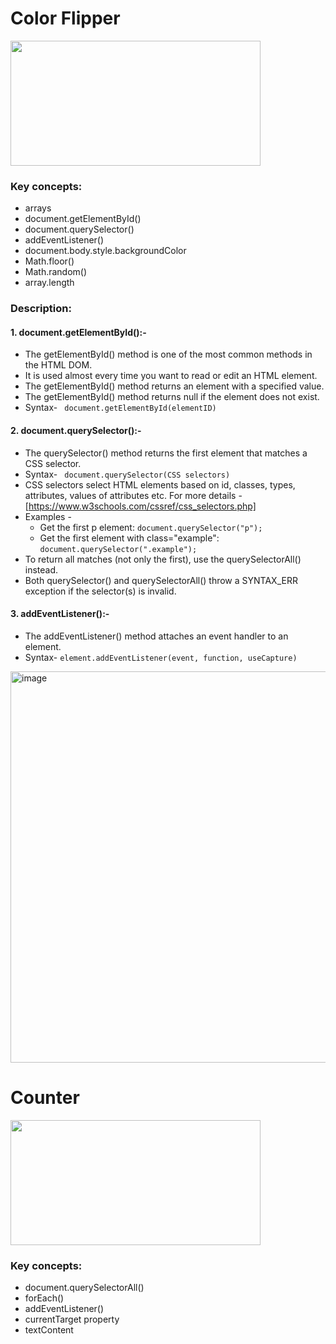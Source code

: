 # Color Flipper
<img src="https://github.com/jhanvi2903/vanilla-javascript-projects/assets/70269514/0334e299-b083-4eb5-803c-4fb64b8135ea" width="400" height="200">

### Key concepts:
* arrays
* document.getElementById()
* document.querySelector()
* addEventListener()
* document.body.style.backgroundColor
* Math.floor()
* Math.random()
* array.length

### Description:
#### 1. document.getElementById():-
  * The getElementById() method is one of the most common methods in the HTML DOM.
  * It is used almost every time you want to read or edit an HTML element.
  * The getElementById() method returns an element with a specified value.
  * The getElementById() method returns null if the element does not exist.
  * Syntax- ``` document.getElementById(elementID)```
 
#### 2. document.querySelector():-
   * The querySelector() method returns the first element that matches a CSS selector.
   * Syntax- ``` document.querySelector(CSS selectors)```
   * CSS selectors select HTML elements based on id, classes, types, attributes, values of attributes etc. For more details -[https://www.w3schools.com/cssref/css_selectors.php]
   * Examples -
      * Get the first p element: ```document.querySelector("p"); ```
      * Get the first element with class="example": ```document.querySelector(".example"); ```
   * To return all matches (not only the first), use the querySelectorAll() instead.
   * Both querySelector() and querySelectorAll() throw a SYNTAX_ERR exception if the selector(s) is invalid.

#### 3. addEventListener():-
  * The addEventListener() method attaches an event handler to an element.
  * Syntax- ```element.addEventListener(event, function, useCapture)```
   <img width="626" alt="image" src="https://github.com/jhanvi2903/vanilla-javascript-projects/assets/70269514/f5668e55-a26d-4824-b78e-0f2a3319e2fe">

   



# Counter
<img src="https://github.com/jhanvi2903/vanilla-javascript-projects/assets/70269514/ce1728df-498f-4e96-8c5f-d0e1f184f9e6" width="400" height="200">

### Key concepts:
* document.querySelectorAll()
* forEach()
* addEventListener()
* currentTarget property
* textContent


